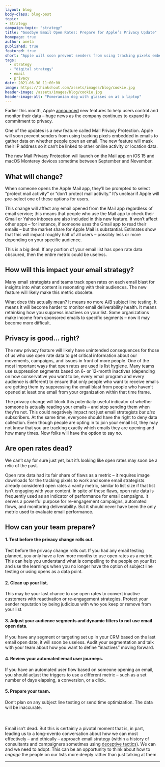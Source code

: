 ```yaml
---
layout: blog
body-class: blog-post
topic: 
- Strategy 
campaign-topic: "strategy"
title: "Goodbye Email Open Rates: Prepare for Apple’s Privacy Update"
homepage: true
author: aneta
published: true
featured: true
short: "Apple will soon prevent senders from using tracking pixels embedded in emails to gather data on whether people open an email. This is a big deal. If any portion of your email list has open rate data obscured, then the entire metric could be useless. How can you prepare?"
tags:
  - strategy
  - "digital strategy"
  - email
  - privacy
date: 2021-06-30 11:00:00
image: https://thinkshout.com/assets/images/blog/cookie.jpg
header-image: /assets/images/blog/cookie.jpg
header-image-alt: "Pomeranian dog with glasses on at a laptop"
---
```

Earlier this month, Apple [announced](https://www.apple.com/newsroom/2021/06/apple-advances-its-privacy-leadership-with-ios-15-ipados-15-macos-monterey-and-watchos-8/) new features to help users control and monitor their data – huge news as the company continues to expand its commitment to privacy.
 
One of the updates is a new feature called Mail Privacy Protection. Apple will soon prevent senders from using tracking pixels embedded in emails to gather data on whether people open an email. The new feature will mask their IP address so it can’t be linked to other online activity or location data.
 
The new Mail Privacy Protection will launch on the Mail app on iOS 15 and macOS Monterey devices sometime between September and November.

## What will change?

When someone opens the Apple Mail app, they’ll be prompted to select “protect mail activity” or “don’t protect mail activity.” It’s unclear if Apple will pre-select one of these options for users.
 
This change will affect any email opened from the Mail app regardless of email service; this means that people who use the Mail app to check their Gmail or Yahoo inboxes are also included in this new feature. It won’t affect other apps – for instance, if someone uses the Gmail app to read their emails – but the market share for Apple Mail is substantial. Estimates show that this will impact roughly half of all users – possibly less or more depending on your specific audience.
 
This is a big deal. If any portion of your email list has open rate data obscured, then the entire metric could be useless. 

## How will this impact your email strategy?

Many email strategists and teams track open rates on each email blast for insights into what content is resonating with their audiences. The new feature will likely make this metric obsolete.
 
What does this actually mean? It means no more A/B subject line testing. It means it will become harder to monitor email deliverability health. It means rethinking how you suppress inactives on your list. Some organizations make income from sponsored emails to specific segments – now it may become more difficult.

## Privacy is good… right?

The new privacy feature will likely have unintended consequences for those of us who use open rate data to get critical information about our movements, campaigns, and issues in front of more people. One of the most important ways that open rates are used is list hygiene. Many teams use suppression segments based on 6- or 12-month inactives (depending on how conservative you want to be, every email program and every audience is different) to ensure that only people who want to receive emails are getting them by suppressing the email blast from people who haven’t opened at least one email from your organization within that time frame.
 
The privacy change will block this potentially useful indicator of whether someone is actually reading your emails – and stop sending them when they’re not. This could negatively impact not just email strategists *but also* subscribers. At the same time, everyone should have the right to deny data collection. Even though people are opting in to join your email list, they may not know that you are tracking exactly which emails they are opening and how many times. Now folks will have the option to say *no*. 

## Are open rates dead?

We can’t say for sure just yet, but it’s looking like open rates may soon be a relic of the past. 
 
Open rate data had its fair share of flaws as a metric – it requires image downloads for the tracking pixels to work and some email strategists already considered open rates a vanity metric, similar to list size if that list isn’t engaging with your content. In spite of these flaws, open rate data is frequently used as an indicator of performance for email campaigns. It serves a powerful purpose for re-engagement campaigns, automated flows, and monitoring deliverability. But it should never have been the only metric used to evaluate email performance.

## How can your team prepare?

#### 1. Test before the privacy change rolls out. 
Test before the privacy change rolls out. If you had any email testing planned, you only have a few more months to use open rates as a metric. This can help you understand what is compelling to the people on your list and use the learnings when you no longer have the option of subject line testing or using opens as a data point.

#### 2. Clean up your list. 
This may be your last chance to use open rates to convert inactive customers with reactivation or re-engagement strategies. Protect your sender reputation by being judicious with who you keep or remove from your list. 

#### 3. Adjust your audience segments and dynamic filters to not use email open data. 
If you have any segment or targeting set up in your CRM based on the last email open date, it will soon be useless. Audit your segmentation and talk with your team about how you want to define “inactives” moving forward.

#### 4. Review your automated email user journeys. 
If you have an automated user flow based on someone opening an email, you should adjust the triggers to use a different metric – such as a set number of days elapsing, a conversion, or a click.

#### 5. Prepare your team.
Don’t plan on any subject line testing or send time optimization. The data will be inaccurate. 
<br>
<br>
<br>
<br>
Email isn’t dead. But this is certainly a pivotal moment that is, in part, leading us to a long-overdo conversation about how we can most effectively – and ethically – approach email strategy (within a history of consultants and campaigners sometimes using [deceptive tactics](https://www.nytimes.com/2021/06/26/us/politics/recurring-donations-seniors.html)). We can and we need to adopt. This can be an opportunity to think about how to *engage* the people on our lists more deeply rather than just talking at them.

---
